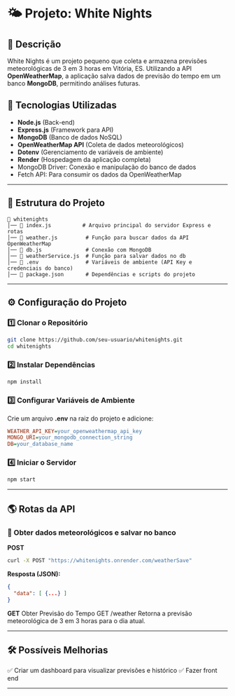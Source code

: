 # 🌤️ Projeto: White Nights

## 📌 Descrição
White Nights é um projeto pequeno que coleta e armazena previsões meteorológicas de 3 em 3 horas em Vitória, ES. Utilizando a API **OpenWeatherMap**, a aplicação salva dados de previsão do tempo em um banco **MongoDB**, permitindo análises futuras.

## 🚀 Tecnologias Utilizadas
- **Node.js** (Back-end)
- **Express.js** (Framework para API)
- **MongoDB** (Banco de dados NoSQL)
- **OpenWeatherMap API** (Coleta de dados meteorológicos)
- **Dotenv** (Gerenciamento de variáveis de ambiente)
- **Render** (Hospedagem da aplicação completa)
- MongoDB Driver: Conexão e manipulação do banco de dados
- Fetch API: Para consumir os dados da OpenWeatherMap

---

## 📂 Estrutura do Projeto
```
📁 whitenights
│── 📄 index.js          # Arquivo principal do servidor Express e rotas
│── 📄 weather.js         # Função para buscar dados da API OpenWeatherMap
│── 📄 db.js              # Conexão com MongoDB
│── 📄 weatherService.js  # Função para salvar dados no db
│── 📄 .env               # Variáveis de ambiente (API Key e credenciais do banco)
│── 📄 package.json       # Dependências e scripts do projeto
```

---

## ⚙️ Configuração do Projeto
### 1️⃣ Clonar o Repositório
```bash
git clone https://github.com/seu-usuario/whitenights.git
cd whitenights
```

### 2️⃣ Instalar Dependências
```bash
npm install
```

### 3️⃣ Configurar Variáveis de Ambiente
Crie um arquivo **.env** na raiz do projeto e adicione:
```ini
WEATHER_API_KEY=your_openweathermap_api_key
MONGO_URI=your_mongodb_connection_string
DB=your_database_name
```

### 4️⃣ Iniciar o Servidor
```bash
npm start
```

---

## 🌎 Rotas da API

### 🔹 Obter dados meteorológicos e salvar no banco
**POST** 
```bash
curl -X POST "https://whitenights.onrender.com/weatherSave"
```
**Resposta (JSON):**
```json
{
  "data": [ {...} ]
}
```
**GET**
Obter Previsão do Tempo
GET /weather
Retorna a previsão meteorológica de 3 em 3 horas para o dia atual.



---

## 🛠️ Possíveis Melhorias
✅ Criar um dashboard para visualizar previsões e histórico
✅ Fazer front end


---


